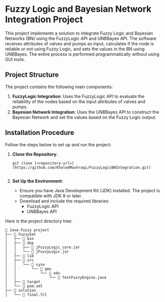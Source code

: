
# Fuzzy Logic and Bayesian Network Integration Project

This project implements a solution to integrate Fuzzy Logic and Bayesian Networks (BN) using the FuzzyLogic API and UNBBayes API. The software receives attributes of valves and pumps as input, calculates if the node is reliable or not using Fuzzy Logic, and sets the values in the BN using UNBBayes. The entire process is performed programmatically without using GUI tools.

## Project Structure

The project contains the following main components:

1. **FuzzyLogic Integration**: Uses the FuzzyLogic API to evaluate the reliability of the nodes based on the input attributes of valves and pumps.
2. **Bayesian Network Integration**: Uses the UNBBayes API to construct the Bayesian Network and set the values based on the Fuzzy Logic output.

## Installation Procedure

Follow the steps below to set up and run the project:

1. **Clone the Repository**:
   ```
   git clone [<repository-url>](https://github.com/KhaledMashraqi/FuzzyLogicBNIntegration.git)
 
   ```

2. **Set Up the Environment**:
   - Ensure you have Java Development Kit (JDK) installed. The project is compatible with JDK 8 or later.
   - Download and include the required libraries:
     - FuzzyLogic API
     - UNBBayes API



Here is the project directory tree:

```
📁 Java-fuzzy project
├── 📁 FuzzySet
│   ├── 📁 bin
│   ├── 📁 dep
│   │   ├── 🍵 jFuzzyLogic_core.jar
│   │   └── 🍵 jFuzzyLogic.jar
│   ├── 📁 lib
│   ├── 📁 src
│   │   └── 📁 cyse
│   │       └── 📁 gmu
│   │           └── 📁 edu
│   │               └── 📄 TestFuzzyEngine.java
│   ├── 📁 target
│   └── 📄 pom.xml
├── 📁 solution
│   └── 📄 final.fcl
```
